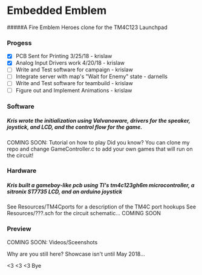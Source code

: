 

# Embedded Emblem
#####A Fire Emblem Heroes clone for the TM4C123 Launchpad

### Progess
- [x] PCB Sent for Printing 3/25/18 - krislaw
- [x] Analog Input Drivers work 4/20/18 - krislaw
- [ ] Write and Test software for campaign - krislaw
- [ ] Integrate server with map's "Wait for Enemy" state - darnells
- [ ] Write and Test software for teambuild - krislaw
- [ ] Figure out and Implement Animations - krislaw

### Software
##### Kris wrote the initialization using Valvanoware, drivers for the speaker, joystick, and LCD, and the control flow for the game.
COMING SOON: Tutorial on how to play
Did you know? You can clone my repo and change GameController.c to add your own games that will run on the circuit!

### Hardware
##### Kris built a gameboy-like pcb using TI's tm4c123gh6m microcontroller, a sitronix ST7735 LCD, and an arduino joystick
See Resources/TM4Cports for a description of the TM4C port hookups
See Resources/???.sch for the circuit schematic... COMING SOON

### Preview
COMING SOON: Videos/Sceenshots

Why are you still here? Showcase isn't until May 2018...

<3 <3 <3 Bye
